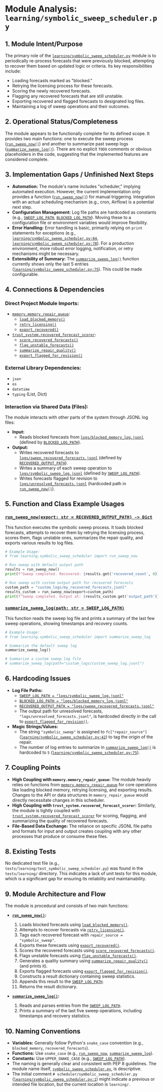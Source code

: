 # Module Analysis: `learning/symbolic_sweep_scheduler.py`

## 1. Module Intent/Purpose

The primary role of the [`learning/symbolic_sweep_scheduler.py`](learning/symbolic_sweep_scheduler.py) module is to periodically re-process forecasts that were previously blocked, attempting to recover them based on updated logic or criteria. Its key responsibilities include:
- Loading forecasts marked as "blocked."
- Retrying the licensing process for these forecasts.
- Scoring the newly recovered forecasts.
- Flagging any recovered forecasts that are still unstable.
- Exporting recovered and flagged forecasts to designated log files.
- Maintaining a log of sweep operations and their outcomes.

## 2. Operational Status/Completeness

The module appears to be functionally complete for its defined scope. It provides two main functions: one to execute the sweep process ([`run_sweep_now()`](learning/symbolic_sweep_scheduler.py:36)) and another to summarize past sweep logs ([`summarize_sweep_log()`](learning/symbolic_sweep_scheduler.py:69)). There are no explicit `TODO` comments or obvious placeholders in the code, suggesting that the implemented features are considered complete.

## 3. Implementation Gaps / Unfinished Next Steps

- **Automation:** The module's name includes "scheduler," implying automated execution. However, the current implementation only provides a function ([`run_sweep_now()`](learning/symbolic_sweep_scheduler.py:36)) for manual triggering. Integration with an actual scheduling mechanism (e.g., cron, Airflow) is a potential next step.
- **Configuration Management:** Log file paths are hardcoded as constants (e.g., [`SWEEP_LOG_PATH`](learning/symbolic_sweep_scheduler.py:31), [`BLOCKED_LOG_PATH`](learning/symbolic_sweep_scheduler.py:32)). Moving these to a configuration file or environment variables would improve flexibility.
- **Error Handling:** Error handling is basic, primarily relying on `print` statements for exceptions (e.g., [`learning/symbolic_sweep_scheduler.py:64`](learning/symbolic_sweep_scheduler.py:64), [`learning/symbolic_sweep_scheduler.py:78`](learning/symbolic_sweep_scheduler.py:78)). For a production environment, more robust error logging, notification, or retry mechanisms might be necessary.
- **Extensibility of Summary:** The [`summarize_sweep_log()`](learning/symbolic_sweep_scheduler.py:69) function currently shows only the last 5 entries ([`learning/symbolic_sweep_scheduler.py:75`](learning/symbolic_sweep_scheduler.py:75)). This could be made configurable.

## 4. Connections & Dependencies

### Direct Project Module Imports:
- [`memory.memory_repair_queue`](memory/memory_repair_queue.py):
    - [`load_blocked_memory()`](memory/memory_repair_queue.py)
    - [`retry_licensing()`](memory/memory_repair_queue.py)
    - [`export_recovered()`](memory/memory_repair_queue.py)
- [`trust_system.recovered_forecast_scorer`](trust_system/recovered_forecast_scorer.py):
    - [`score_recovered_forecasts()`](trust_system/recovered_forecast_scorer.py)
    - [`flag_unstable_forecasts()`](trust_system/recovered_forecast_scorer.py)
    - [`summarize_repair_quality()`](trust_system/recovered_forecast_scorer.py)
    - [`export_flagged_for_revision()`](trust_system/recovered_forecast_scorer.py)

### External Library Dependencies:
- `json`
- `os`
- `datetime`
- `typing` (List, Dict)

### Interaction via Shared Data (Files):
The module interacts with other parts of the system through JSONL log files:
- **Input:**
    - Reads blocked forecasts from [`logs/blocked_memory_log.jsonl`](logs/blocked_memory_log.jsonl) (defined by [`BLOCKED_LOG_PATH`](learning/symbolic_sweep_scheduler.py:32)).
- **Output:**
    - Writes recovered forecasts to [`logs/sweep_recovered_forecasts.jsonl`](logs/sweep_recovered_forecasts.jsonl) (defined by [`RECOVERED_OUTPUT_PATH`](learning/symbolic_sweep_scheduler.py:33)).
    - Writes a summary of each sweep operation to [`logs/symbolic_sweep_log.jsonl`](logs/symbolic_sweep_log.jsonl) (defined by [`SWEEP_LOG_PATH`](learning/symbolic_sweep_scheduler.py:31)).
    - Writes forecasts flagged for revision to [`logs/unresolved_forecasts.jsonl`](logs/unresolved_forecasts.jsonl) (hardcoded path in [`run_sweep_now()`](learning/symbolic_sweep_scheduler.py:49)).

## 5. Function and Class Example Usages

### [`run_sweep_now(export: str = RECOVERED_OUTPUT_PATH) -> Dict`](learning/symbolic_sweep_scheduler.py:36)
This function executes the symbolic sweep process. It loads blocked forecasts, attempts to recover them by retrying the licensing process, scores them, flags unstable ones, summarizes the repair quality, and exports various results to log files.
```python
# Example Usage:
# from learning.symbolic_sweep_scheduler import run_sweep_now

# Run sweep with default output path
results = run_sweep_now()
print(f"Sweep completed. Recovered: {results.get('recovered_count', 0)}")

# Run sweep with custom output path for recovered forecasts
custom_path = "custom_logs/my_recovered_forecasts.jsonl"
results_custom = run_sweep_now(export=custom_path)
print(f"Sweep completed. Output at: {results_custom.get('output_path')}")
```

### [`summarize_sweep_log(path: str = SWEEP_LOG_PATH)`](learning/symbolic_sweep_scheduler.py:69)
This function reads the sweep log file and prints a summary of the last few sweep operations, showing timestamps and recovery counts.
```python
# Example Usage:
# from learning.symbolic_sweep_scheduler import summarize_sweep_log

# Summarize the default sweep log
summarize_sweep_log()

# Summarize a custom sweep log file
# summarize_sweep_log(path="custom_logs/custom_sweep_log.jsonl")
```

## 6. Hardcoding Issues

- **Log File Paths:**
    - [`SWEEP_LOG_PATH = "logs/symbolic_sweep_log.jsonl"`](learning/symbolic_sweep_scheduler.py:31)
    - [`BLOCKED_LOG_PATH = "logs/blocked_memory_log.jsonl"`](learning/symbolic_sweep_scheduler.py:32)
    - [`RECOVERED_OUTPUT_PATH = "logs/sweep_recovered_forecasts.jsonl"`](learning/symbolic_sweep_scheduler.py:33)
    - The output path for unresolved forecasts, `"logs/unresolved_forecasts.jsonl"`, is hardcoded directly in the call to [`export_flagged_for_revision()`](learning/symbolic_sweep_scheduler.py:49).
- **Magic Strings/Values:**
    - The string `"symbolic_sweep"` is assigned to `fc["repair_source"]` ([`learning/symbolic_sweep_scheduler.py:42`](learning/symbolic_sweep_scheduler.py:42)) to tag the origin of the repair.
    - The number of log entries to summarize in [`summarize_sweep_log()`](learning/symbolic_sweep_scheduler.py:69) is hardcoded to `5` ([`learning/symbolic_sweep_scheduler.py:75`](learning/symbolic_sweep_scheduler.py:75)).

## 7. Coupling Points

- **High Coupling with `memory.memory_repair_queue`:** The module heavily relies on functions from [`memory.memory_repair_queue`](memory/memory_repair_queue.py) for core operations like loading blocked memory, retrying licensing, and exporting results. Changes to the API or data structures in `memory_repair_queue` would directly necessitate changes in this scheduler.
- **High Coupling with `trust_system.recovered_forecast_scorer`:** Similarly, the module is tightly coupled with [`trust_system.recovered_forecast_scorer`](trust_system/recovered_forecast_scorer.py) for scoring, flagging, and summarizing the quality of recovered forecasts.
- **File-Based Data Exchange:** The reliance on specific JSONL file paths and formats for input and output creates coupling with any other processes that produce or consume these files.

## 8. Existing Tests

No dedicated test file (e.g., `tests/learning/test_symbolic_sweep_scheduler.py`) was found in the `tests/learning/` directory. This indicates a lack of unit tests for this module, which is a significant gap for ensuring its reliability and maintainability.

## 9. Module Architecture and Flow

The module is procedural and consists of two main functions:

- **[`run_sweep_now()`](learning/symbolic_sweep_scheduler.py:36):**
    1. Loads blocked forecasts using [`load_blocked_memory()`](memory/memory_repair_queue.py).
    2. Attempts to recover forecasts via [`retry_licensing()`](memory/memory_repair_queue.py).
    3. Tags each recovered forecast with `repair_source = "symbolic_sweep"`.
    4. Exports these forecasts using [`export_recovered()`](memory/memory_repair_queue.py).
    5. Scores the recovered forecasts using [`score_recovered_forecasts()`](trust_system/recovered_forecast_scorer.py).
    6. Flags unstable forecasts using [`flag_unstable_forecasts()`](trust_system/recovered_forecast_scorer.py).
    7. Generates a quality summary using [`summarize_repair_quality()`](trust_system/recovered_forecast_scorer.py) (and prints it).
    8. Exports flagged forecasts using [`export_flagged_for_revision()`](trust_system/recovered_forecast_scorer.py).
    9. Constructs a result dictionary containing sweep statistics.
    10. Appends this result to the [`SWEEP_LOG_PATH`](learning/symbolic_sweep_scheduler.py:31).
    11. Returns the result dictionary.

- **[`summarize_sweep_log()`](learning/symbolic_sweep_scheduler.py:69):**
    1. Reads and parses entries from the [`SWEEP_LOG_PATH`](learning/symbolic_sweep_scheduler.py:31).
    2. Prints a summary of the last five sweep operations, including timestamps and recovery statistics.

## 10. Naming Conventions

- **Variables:** Generally follow Python's `snake_case` convention (e.g., `blocked_memory`, `recovered_forecasts`).
- **Functions:** Use `snake_case` (e.g., [`run_sweep_now`](learning/symbolic_sweep_scheduler.py:36), [`summarize_sweep_log`](learning/symbolic_sweep_scheduler.py:69)).
- **Constants:** Use `UPPER_SNAKE_CASE` (e.g., [`SWEEP_LOG_PATH`](learning/symbolic_sweep_scheduler.py:31)).
- The naming is generally clear and consistent with PEP 8 guidelines. The module name itself, [`symbolic_sweep_scheduler.py`](learning/symbolic_sweep_scheduler.py), is descriptive.
- The initial comment `# scheduler/symbolic_sweep_scheduler.py` ([`learning/symbolic_sweep_scheduler.py:1`](learning/symbolic_sweep_scheduler.py:1)) might indicate a previous or intended file location, but the current location is `learning/`.